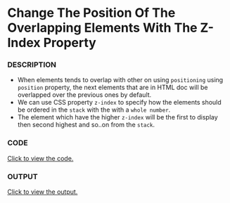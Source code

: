 # Change The Position Of The Overlapping Elements With The Z-Index Property

### DESCRIPTION
* When elements tends to overlap with other on using `positioning` using `position` property, the next elements that are in HTML doc will be overlapped over the previous ones by default.
* We can use CSS property `z-index` to specify how the elements should be ordered in the `stack` with the with a `whole number`.
* The element which have the higher `z-index` will be the first to display then second highest and so..on from the `stack`. 

### CODE
[Click to view the code.](change-the-position-of-overlapping-elements-with-the-z-index-property.html)

### OUTPUT
[Click to view the output.](http://htmlpreview.github.io/?https://github.com/saipothanjanjanam/freecodecamp-full-stack-dev/blob/master/Responsive_Web_Design_Certification/3.Applied_Visual_Design/24.Change_The_Position_Of_Overlapping_Elements_With_The_Z_Index_Property/change-the-position-of-overlapping-elements-with-the-z-index-property.html)
